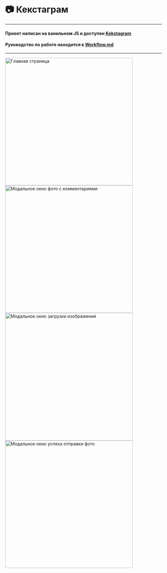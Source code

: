 # :camera: Кекстаграм

---

####  Проект написан на ванильном JS и доступен [Kekstagram](https://kekstagram-project.netlify.app)

#### Руководство по работе находится в [Workflow.md](/Workflow.md)

---

<img width="410" alt="Главная страница" src="https://user-images.githubusercontent.com/89462502/199285247-4f0f6179-96c1-4f12-9979-781c7397227d.jpg"> <img width="410" alt="Модальное окно фото с комментариями" src="https://user-images.githubusercontent.com/89462502/199285469-3f88dd0d-8b59-4563-a125-c3d7e833492c.jpg"> <img width="410" alt="Модальное окно загрузки изображения" src="https://user-images.githubusercontent.com/89462502/199285503-3c6372a4-1017-4344-8050-506320369fbf.jpg"> <img width="410" alt="Модальное окно успеха отправки фото" src="https://user-images.githubusercontent.com/89462502/199285530-fbe00c92-b294-4b95-b6fc-b5b93dd941a5.jpg"> 

